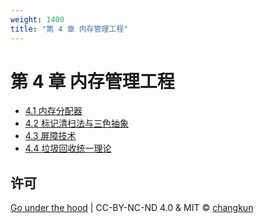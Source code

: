 ```yaml
---
weight: 1400
title: "第 4 章 内存管理工程"
---
```


# 第 4 章 内存管理工程

- [4.1 内存分配器](./alloc.md)
- [4.2 标记清扫法与三色抽象](./cms.md)
- [4.3 屏障技术](./barrier.md)
- [4.4 垃圾回收统一理论](./unifiedgc.md)

## 许可

[Go under the hood](https://github.com/changkun/go-under-the-hood) | CC-BY-NC-ND 4.0 & MIT &copy; [changkun](https://changkun.de)
